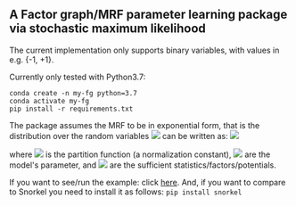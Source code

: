 ## A Factor graph/MRF parameter learning package via stochastic maximum likelihood
The current implementation only supports binary variables, with values in e.g. {-1, +1}.

Currently only tested with Python3.7: 

    conda create -n my-fg python=3.7
    conda activate my-fg
    pip install -r requirements.txt

The package assumes the MRF to be in exponential form, that is the distribution over the random variables 
<img src="https://latex.codecogs.com/svg.latex?x"> can be written as: 
<img src="https://latex.codecogs.com/svg.latex? p_\theta(x) = \frac{1}{Z_\theta}\exp(\theta^T \phi(x)),">

where <img src="https://latex.codecogs.com/svg.latex?Z_\theta"> is the partition function (a normalization constant), 
<img src="https://latex.codecogs.com/svg.latex?\theta"> are the model's parameter, and  <img src="https://latex.codecogs.com/svg.latex?\phi(x)"> are the sufficient statistics/factors/potentials.
 

If you want to see/run the example: click [here](examples/bb/supervised_vs_latent_no_numba.ipynb). And, if you want to
compare to Snorkel you need to install it as follows: ``pip install snorkel``